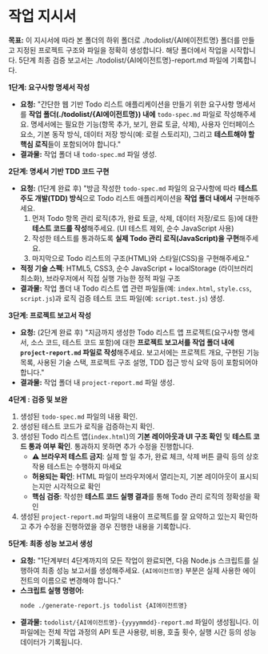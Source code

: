 # 작업 지시서

**목표:** 이 지시서에 따라 본 폴더의 하위 폴더로 ./todolist/{AI에이전트명} 폴더를 만들고 지정된 프로젝트 구조와 파일을 정확히 생성합니다. 해당 폴더에서 작업을 시작합니다.
          5단계 최종 검증 보고서는 ./todolist/{AI에이전트명}-report.md 파일에 기록합니다.


**1단계: 요구사항 명세서 작성**

*   **요청:** "간단한 웹 기반 Todo 리스트 애플리케이션을 만들기 위한 요구사항 명세서를 **작업 폴더(./todolist/{AI에이전트명}) 내에** `todo-spec.md` 파일로 작성해주세요. 명세서에는 필요한 기능(항목 추가, 보기, 완료 토글, 삭제), 사용자 인터페이스 요소, 기본 동작 방식, 데이터 저장 방식(예: 로컬 스토리지), 그리고 **테스트해야 할 핵심 로직**들이 포함되어야 합니다."
*   **결과물:** 작업 폴더 내 `todo-spec.md` 파일 생성.

**2단계: 명세서 기반 TDD 코드 구현**

*   **요청:** (1단계 완료 후) "방금 작성한 `todo-spec.md` 파일의 요구사항에 따라 **테스트 주도 개발(TDD) 방식**으로 Todo 리스트 애플리케이션을 **작업 폴더 내에서** 구현해주세요.
    1.  먼저 Todo 항목 관리 로직(추가, 완료 토글, 삭제, 데이터 저장/로드 등)에 대한 **테스트 코드를 작성**해주세요. (UI 테스트 제외, 순수 JavaScript 사용)
    2.  작성한 테스트를 통과하도록 **실제 Todo 관리 로직(JavaScript)을 구현**해주세요.
    3.  마지막으로 Todo 리스트의 구조(HTML)와 스타일(CSS)을 구현해주세요."
*   **적정 기술 스펙**: HTML5, CSS3, 순수 JavaScript + localStorage (라이브러리 최소화), 브라우저에서 직접 실행 가능한 정적 파일 구조
*   **결과물:** 작업 폴더 내 Todo 리스트 앱 관련 파일들(예: `index.html`, `style.css`, `script.js`)과 로직 검증 테스트 코드 파일(예: `script.test.js`) 생성.

**3단계: 프로젝트 보고서 작성**

*   **요청:** (2단계 완료 후) "지금까지 생성한 Todo 리스트 앱 프로젝트(요구사항 명세서, 소스 코드, 테스트 코드 포함)에 대한 **프로젝트 보고서를 작업 폴더 내에 `project-report.md` 파일로 작성**해주세요. 보고서에는 프로젝트 개요, 구현된 기능 목록, 사용된 기술 스택, 프로젝트 구조 설명, TDD 접근 방식 요약 등이 포함되어야 합니다."
*   **결과물:** 작업 폴더 내 `project-report.md` 파일 생성.

**4단계 : 검증 및 보완**

1.  생성된 `todo-spec.md` 파일의 내용 확인.
2.  생성된 테스트 코드가 로직을 검증하는지 확인.
3.  생성된 Todo 리스트 앱(`index.html`)의 **기본 레이아웃과 UI 구조 확인** 및 **테스트 코드 통과 여부 확인**. 통과하지 못하면 추가 수정을 진행합니다.
    - **⚠️ 브라우저 테스트 금지**: 실제 할 일 추가, 완료 체크, 삭제 버튼 클릭 등의 상호작용 테스트는 수행하지 마세요
    - **허용되는 확인**: HTML 파일이 브라우저에서 열리는지, 기본 레이아웃이 표시되는지만 시각적으로 확인
    - **핵심 검증**: 작성한 **테스트 코드 실행 결과**를 통해 Todo 관리 로직의 정확성을 확인
4.  생성된 `project-report.md` 파일의 내용이 프로젝트를 잘 요약하고 있는지 확인하고 추가 수정을 진행하였을 경우 진행한 내용을 기록합니다.

**5단계: 최종 성능 보고서 생성**

*   **요청:** "1단계부터 4단계까지의 모든 작업이 완료되면, 다음 Node.js 스크립트를 실행하여 최종 성능 보고서를 생성해주세요. `{AI에이전트명}` 부분은 실제 사용한 에이전트의 이름으로 변경해야 합니다."
*   **스크립트 실행 명령어:**
    ```bash
    node ./generate-report.js todolist {AI에이전트명}
    ```
*   **결과물:** `todolist/{AI에이전트명}-{yyyymmdd}-report.md` 파일이 생성됩니다. 이 파일에는 전체 작업 과정의 API 토큰 사용량, 비용, 호출 횟수, 실행 시간 등의 성능 데이터가 기록됩니다.
